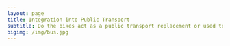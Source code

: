 ```yaml
---
layout: page
title: Integration into Public Transport
subtitle: Do the bikes act as a public transport replacement or used to fill the gaps?
bigimg: /img/bus.jpg
---
```



